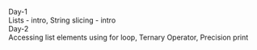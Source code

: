 Day-1 <br/>
Lists - intro, String slicing - intro <br/>
Day-2 <br/>
Accessing list elements using for loop, Ternary Operator, Precision print <br/>


